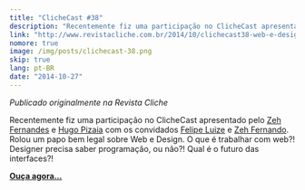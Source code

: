 ```yaml
---
title: "ClicheCast #38"
description: "Recentemente fiz uma participação no ClicheCast apresentado por Zeh Fernandes e Hugo Pizaia com os convidados Felipe Luize e Zeh Fernando. Rolou um papo bem legal sobre Web e Design. O que é trabalhar com web?! Designer precisa saber programação, ou não?! Qual é o futuro das interfaces?!"
link: "http://www.revistacliche.com.br/2014/10/clichecast38-web-e-design/"
nomore: true
image: /img/posts/clichecast-38.png
skip: true
lang: pt-BR
date: "2014-10-27"
---
```


_Publicado originalmente na Revista Cliche_

Recentemente fiz uma participação no ClicheCast apresentado pelo [Zeh Fernandes](https://twitter.com/zehf) e
[Hugo Pizaia](https://twitter.com/hpizaia) com os convidados [Felipe Luize](https://twitter.com/felipeluize)
e [Zeh Fernando](https://twitter.com/zeh). Rolou um papo bem legal sobre Web e Design.
O que é trabalhar com web?! Designer precisa saber programação, ou não?!
Qual é o futuro das interfaces?!

**[Ouça agora...](http://www.revistacliche.com.br/2014/10/clichecast38-web-e-design/)**
